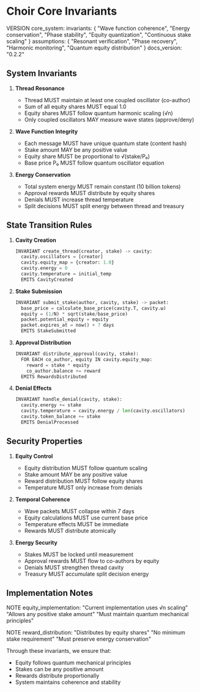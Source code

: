 # Choir Core Invariants

VERSION core_system:
invariants: {
"Wave function coherence",
"Energy conservation",
"Phase stability",
"Equity quantization",
"Continuous stake scaling"
}
assumptions: {
"Resonant verification",
"Phase recovery",
"Harmonic monitoring",
"Quantum equity distribution"
}
docs_version: "0.2.2"

## System Invariants

1. **Thread Resonance**
   - Thread MUST maintain at least one coupled oscillator (co-author)
   - Sum of all equity shares MUST equal 1.0
   - Equity shares MUST follow quantum harmonic scaling (√n)
   - Only coupled oscillators MAY measure wave states (approve/deny)

2. **Wave Function Integrity**
   - Each message MUST have unique quantum state (content hash)
   - Stake amount MAY be any positive value
   - Equity share MUST be proportional to √(stake/P₀)
   - Base price P₀ MUST follow quantum oscillator equation

3. **Energy Conservation**
   - Total system energy MUST remain constant (10 billion tokens)
   - Approval rewards MUST distribute by equity shares
   - Denials MUST increase thread temperature
   - Split decisions MUST split energy between thread and treasury

## State Transition Rules

1. **Cavity Creation**
   ```python
   INVARIANT create_thread(creator, stake) -> cavity:
     cavity.oscillators = [creator]
     cavity.equity_map = {creator: 1.0}
     cavity.energy = 0
     cavity.temperature = initial_temp
     EMITS CavityCreated
   ```

2. **Stake Submission**
   ```python
   INVARIANT submit_stake(author, cavity, stake) -> packet:
     base_price = calculate_base_price(cavity.T, cavity.ω)
     equity = (1/N) * sqrt(stake/base_price)
     packet.potential_equity = equity
     packet.expires_at = now() + 7 days
     EMITS StakeSubmitted
   ```

3. **Approval Distribution**
   ```python
   INVARIANT distribute_approval(cavity, stake):
     FOR EACH co_author, equity IN cavity.equity_map:
       reward = stake * equity
       co_author.balance += reward
     EMITS RewardsDistributed
   ```

4. **Denial Effects**
   ```python
   INVARIANT handle_denial(cavity, stake):
     cavity.energy += stake
     cavity.temperature = cavity.energy / len(cavity.oscillators)
     cavity.token_balance += stake
     EMITS DenialProcessed
   ```

## Security Properties

1. **Equity Control**
   - Equity distribution MUST follow quantum scaling
   - Stake amount MAY be any positive value
   - Reward distribution MUST follow equity shares
   - Temperature MUST only increase from denials

2. **Temporal Coherence**
   - Wave packets MUST collapse within 7 days
   - Equity calculations MUST use current base price
   - Temperature effects MUST be immediate
   - Rewards MUST distribute atomically

3. **Energy Security**
   - Stakes MUST be locked until measurement
   - Approval rewards MUST flow to co-authors by equity
   - Denials MUST strengthen thread cavity
   - Treasury MUST accumulate split decision energy

## Implementation Notes

NOTE equity_implementation:
"Current implementation uses √n scaling"
"Allows any positive stake amount"
"Must maintain quantum mechanical principles"

NOTE reward_distribution:
"Distributes by equity shares"
"No minimum stake requirement"
"Must preserve energy conservation"

Through these invariants, we ensure that:
- Equity follows quantum mechanical principles
- Stakes can be any positive amount
- Rewards distribute proportionally
- System maintains coherence and stability
